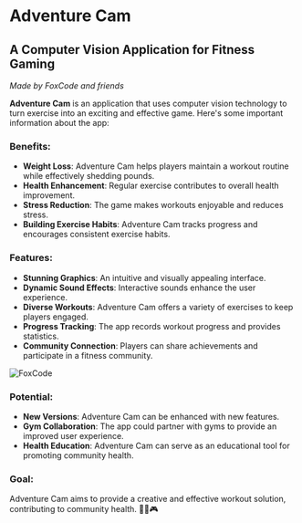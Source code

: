# Adventure Cam
## A Computer Vision Application for Fitness Gaming
*Made by FoxCode and friends*

**Adventure Cam** is an application that uses computer vision technology to turn exercise into an exciting and effective game. Here's some important information about the app:

### Benefits:
- **Weight Loss**: Adventure Cam helps players maintain a workout routine while effectively shedding pounds.
- **Health Enhancement**: Regular exercise contributes to overall health improvement.
- **Stress Reduction**: The game makes workouts enjoyable and reduces stress.
- **Building Exercise Habits**: Adventure Cam tracks progress and encourages consistent exercise habits.

### Features:
- **Stunning Graphics**: An intuitive and visually appealing interface.
- **Dynamic Sound Effects**: Interactive sounds enhance the user experience.
- **Diverse Workouts**: Adventure Cam offers a variety of exercises to keep players engaged.
- **Progress Tracking**: The app records workout progress and provides statistics.
- **Community Connection**: Players can share achievements and participate in a fitness community.

![FoxCode](https://i.ebayimg.com/images/g/kFEAAOSwYfxhFrUt/s-l1200.jpg "Employee Data title")
 

### Potential:
- **New Versions**: Adventure Cam can be enhanced with new features.
- **Gym Collaboration**: The app could partner with gyms to provide an improved user experience.
- **Health Education**: Adventure Cam can serve as an educational tool for promoting community health.

### Goal:
Adventure Cam aims to provide a creative and effective workout solution, contributing to community health. 🏋️‍♂️🎮
